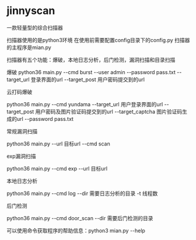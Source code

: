 # jinnyscan
一款轻量型的综合扫描器

扫描器使用的是python3环境
在使用前需要配置config目录下的config.py
扫描器的主程序是mian.py

扫描器有五个功能：爆破，本地日志分析，后门检测，漏洞扫描和目录扫描

爆破
python36 main.py --cmd burst --user admin --password pass.txt --target_url 登录界面的url --target_post 用户密码提交到的url

云打码爆破

python36 main.py --cmd yundama --target_url 用户登录界面的url --target_post 用户密码及图片验证码提交到的url --target_captcha 图片验证码生成的url --password pass.txt

常规漏洞扫描

python36 main.py --url 目标url --cmd scan

exp漏洞扫描

python36 main.py --cmd exp --url 目标url

本地日志分析

python36 main.py --cmd log --dir 需要日志分析的目录 -t 线程数

后门检测

python36 main.py --cmd door_scan --dir 需要后门检测的目录

可以使用命令获取程序的帮助信息：python3 mian.py --help  

